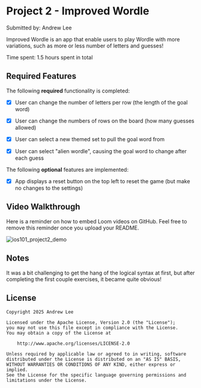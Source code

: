 # Project 2 - Improved Wordle

Submitted by: Andrew Lee

Improved Wordle is an app that enable users to play Wordle with more variations, such as more or less number of letters and guesses!

Time spent: 1.5 hours spent in total

## Required Features

The following **required** functionality is completed:

- [X] User can change the number of letters per row (the length of the goal word)
- [X] User can change the numbers of rows on the board (how many guesses allowed)
- [X] User can select a new themed set to pull the goal word from
- [X] User can select "alien wordle", causing the goal word to change after each guess


The following **optional** features are implemented:

- [X] App displays a reset button on the top left to reset the game (but make no changes to the settings)


## Video Walkthrough

Here is a reminder on how to embed Loom videos on GitHub. Feel free to remove this reminder once you upload your README. 

![ios101_project2_demo](https://github.com/user-attachments/assets/b822d3e2-bcf8-418f-83ea-732396ab9aee)

## Notes

It was a bit challenging to get the hang of the logical syntax at first, but after completing the first couple exercises, it became quite obvious!

## License

    Copyright 2025 Andrew Lee

    Licensed under the Apache License, Version 2.0 (the "License");
    you may not use this file except in compliance with the License.
    You may obtain a copy of the License at

        http://www.apache.org/licenses/LICENSE-2.0

    Unless required by applicable law or agreed to in writing, software
    distributed under the License is distributed on an "AS IS" BASIS,
    WITHOUT WARRANTIES OR CONDITIONS OF ANY KIND, either express or implied.
    See the License for the specific language governing permissions and
    limitations under the License.
